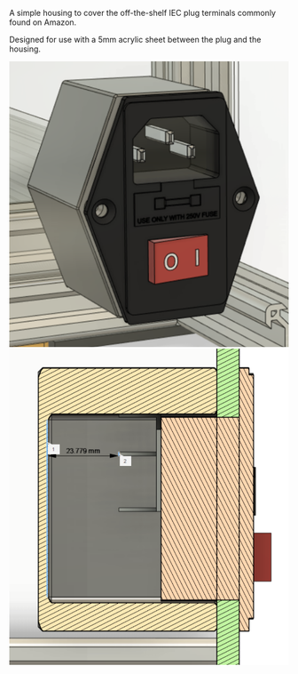 A simple housing to cover the off-the-shelf IEC plug terminals commonly found on Amazon.

Designed for use with a 5mm acrylic sheet between the plug and the housing.

![Render](https://github.com/HaythamB/Jubilee_9mm_MGN15_Conversion/blob/master/IEC_plug_housing/render1.png)
![Spacing](https://github.com/HaythamB/Jubilee_9mm_MGN15_Conversion/blob/master/IEC_plug_housing/inside_spacing.png)

